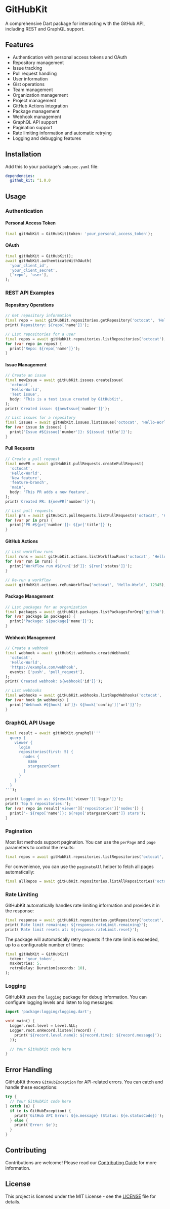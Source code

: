 # GitHubKit

A comprehensive Dart package for interacting with the GitHub API, including REST and GraphQL support.

## Features

- Authentication with personal access tokens and OAuth
- Repository management
- Issue tracking
- Pull request handling
- User information
- Gist operations
- Team management
- Organization management
- Project management
- GitHub Actions integration
- Package management
- Webhook management
- GraphQL API support
- Pagination support
- Rate limiting information and automatic retrying
- Logging and debugging features

## Installation

Add this to your package's `pubspec.yaml` file:

```yaml
dependencies:
  github_kit: ^1.0.0
```

## Usage

### Authentication

#### Personal Access Token

```dart
final gitHubKit = GitHubKit(token: 'your_personal_access_token');
```

#### OAuth

```dart
final gitHubKit = GitHubKit();
await gitHubKit.authenticateWithOAuth(
  'your_client_id',
  'your_client_secret',
  ['repo', 'user'],
);
```

### REST API Examples

#### Repository Operations

```dart
// Get repository information
final repo = await gitHubKit.repositories.getRepository('octocat', 'Hello-World');
print('Repository: ${repo['name']}');

// List repositories for a user
final repos = await gitHubKit.repositories.listRepositories('octocat');
for (var repo in repos) {
  print('Repo: ${repo['name']}');
}
```

#### Issue Management

```dart
// Create an issue
final newIssue = await gitHubKit.issues.createIssue(
  'octocat',
  'Hello-World',
  'Test issue',
  body: 'This is a test issue created by GitHubKit',
);
print('Created issue: ${newIssue['number']}');

// List issues for a repository
final issues = await gitHubKit.issues.listIssues('octocat', 'Hello-World');
for (var issue in issues) {
  print('Issue #${issue['number']}: ${issue['title']}');
}
```

#### Pull Requests

```dart
// Create a pull request
final newPR = await gitHubKit.pullRequests.createPullRequest(
  'octocat',
  'Hello-World',
  'New feature',
  'feature-branch',
  'main',
  body: 'This PR adds a new feature',
);
print('Created PR: ${newPR['number']}');

// List pull requests
final prs = await gitHubKit.pullRequests.listPullRequests('octocat', 'Hello-World');
for (var pr in prs) {
  print('PR #${pr['number']}: ${pr['title']}');
}
```

#### GitHub Actions

```dart
// List workflow runs
final runs = await gitHubKit.actions.listWorkflowRuns('octocat', 'Hello-World');
for (var run in runs) {
  print('Workflow run #${run['id']}: ${run['status']}');
}

// Re-run a workflow
await gitHubKit.actions.reRunWorkflow('octocat', 'Hello-World', 12345);
```

#### Package Management

```dart
// List packages for an organization
final packages = await gitHubKit.packages.listPackagesForOrg('github');
for (var package in packages) {
  print('Package: ${package['name']}');
}
```

#### Webhook Management

```dart
// Create a webhook
final webhook = await gitHubKit.webhooks.createWebhook(
  'octocat',
  'Hello-World',
  'https://example.com/webhook',
  events: ['push', 'pull_request'],
);
print('Created webhook: ${webhook['id']}');

// List webhooks
final webhooks = await gitHubKit.webhooks.listRepoWebhooks('octocat', 'Hello-World');
for (var hook in webhooks) {
  print('Webhook #${hook['id']}: ${hook['config']['url']}');
}
```

### GraphQL API Usage

```dart
final result = await gitHubKit.graphql('''
  query {
    viewer {
      login
      repositories(first: 5) {
        nodes {
          name
          stargazerCount
        }
      }
    }
  }
''');

print('Logged in as: ${result['viewer']['login']}');
print('Top 5 repositories:');
for (var repo in result['viewer']['repositories']['nodes']) {
  print('- ${repo['name']}: ${repo['stargazerCount']} stars');
}
```

### Pagination

Most list methods support pagination. You can use the `perPage` and `page` parameters to control the results:

```dart
final repos = await gitHubKit.repositories.listRepositories('octocat', perPage: 10, page: 2);
```

For convenience, you can use the `paginateAll` helper to fetch all pages automatically:

```dart
final allRepos = await gitHubKit.repositories.listAllRepositories('octocat');
```

### Rate Limiting

GitHubKit automatically handles rate limiting information and provides it in the response:

```dart
final response = await gitHubKit.repositories.getRepository('octocat', 'Hello-World');
print('Rate limit remaining: ${response.rateLimit.remaining}');
print('Rate limit resets at: ${response.rateLimit.reset}');
```

The package will automatically retry requests if the rate limit is exceeded, up to a configurable number of times:

```dart
final gitHubKit = GitHubKit(
  token: 'your_token',
  maxRetries: 5,
  retryDelay: Duration(seconds: 10),
);
```

### Logging

GitHubKit uses the `logging` package for debug information. You can configure logging levels and listen to log messages:

```dart
import 'package:logging/logging.dart';

void main() {
  Logger.root.level = Level.ALL;
  Logger.root.onRecord.listen((record) {
    print('${record.level.name}: ${record.time}: ${record.message}');
  });

  // Your GitHubKit code here
}
```

## Error Handling

GitHubKit throws `GitHubException` for API-related errors. You can catch and handle these exceptions:

```dart
try {
  // Your GitHubKit code here
} catch (e) {
  if (e is GitHubException) {
    print('GitHub API Error: ${e.message} (Status: ${e.statusCode})');
  } else {
    print('Error: $e');
  }
}
```

## Contributing

Contributions are welcome! Please read our [Contributing Guide](CONTRIBUTING.md) for more information.

## License

This project is licensed under the MIT License - see the [LICENSE](LICENSE) file for details.